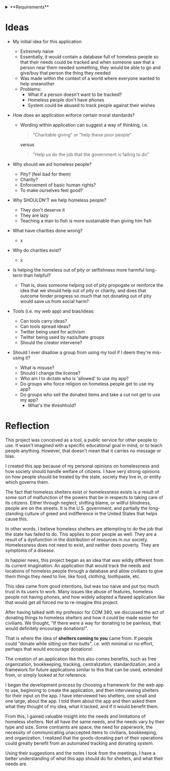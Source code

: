 <details>
  <summary>**Requirements**</summary>
  <blockquote>
    <p>
      For the second option, students have the option to conceive and/or create a
      digital media project (e.g. Blog, YouTube channel, a civic media app) that
      would contribute to the practice of a particular dimension of citizenship
      for certain groups.
    </p>
    <p>
      The project will apply ideas and concepts developed in class to a
      creative/interventionist tool.
    </p>
    <p>
      Students opting for the second project should discuss their ideas with the
      instructor and may be required to submit a short (3-5 page) reflection with
      with their media prototypes.
    </p>
    <p>
      Regardless of their final project choice, each student will also give a
      10-minute presentation about their project on the final week of the
      semester.
    </p>
    <p>
      The presentation grade is part of your overall project/paper mark.
    </p>
  </blockquote>
</details>

# Ideas
- My initial idea for this application
  - Extremely naive
  - Essentially, it would contain a database full of homeless people so that their needs could be tracked and when someone saw that a person near them needed something, they would be able to go and give/buy that person the thing they needed
  - Was made within the context of a world where everyone wanted to help oneanother
  - Problems:
    - What if a person doesn't want to be tracked?
    - Homeless people don't have phones
    - System could be abused to track people against their wishes
    
- How does an application enforce certain moral standards?
  - Wording within application can suggest a way of thinking, i.e.
    > "Charitable giving" or "help these poor people"

    versus
    
    > "Help us do the job that the government is failing to do"
    
- Why should we aid homeless people?
  - Pity? (feel bad for them)
  - Charity?
  - Enforcement of basic human rights?
  - To make ourselves feel good?
  
- Why SHOULDN'T we help homeless people?
  - They don't deserve it
  - They are lazy
  - Teaching a man to fish is more sustainable than giving him fish

- What have charities done wrong?
  - x

- Why do charities exist?
  - x

- Is helping the homeless out of pity or selfishness more harmful long-term than helpful?
  - That is, does someone helping out of pity propogate or reinforce the idea that we should help out of pity or charity, and does that outcome hinder progress so much that not donating out of pity would save us from social harm? 

- Tools (i.e. my web app) and bias/ideas:
  - Can tools carry ideas?
  - Can tools spread ideas?
  - Twitter being used for activism
  - Twitter being used by nazis/hate groups
  - Should the creator intervene?

- Should I ever disallow a group from using my tool if I deem they're mis-using it?
  - What is misuse?
  - Should I change the license?
  - Who am I to dictate who is 'allowed' to use my app?
  - Do groups who force religion on homeless people get to use my app?
  - Do groups who sell the donated items and take a cut not get to use my app?
    - What's the threshhold?

# Reflection

This project was conceived as a tool, a public service for other people to use.
It wasn't imagined with a specific educational goal in mind, or to teach people
anything. However, that doesn't mean that it carries no message or bias.

I created this app because of my personal opinions on homelessness and how
society should handle welfare of citizens. I have very strong opinions on how
people should be treated by the state, society they live in, or entity which
governs them.

The fact that homeless shelters exist or homelessness exists is a result of some
sort of malfunction of the powers that be in respects to taking care of its
citizens. Either through neglect, shifting blame, or willful blindness, people
are on the streets. It is the U.S. government, and partially the long-standing
culture of greed and indifference in the United States that helps cause this.

In other words, I believe homeless shelters are attempting to do the job that
the state has failed to do. This applies to poor people as well. They are a
result of a dysfunction in the distribution of resources in our society.
Homelessness does not need to exist, and neither does poverty. They are symptoms
of a disease.

In happier news, this project began as an idea that was wildly different from
its current imagination: An application that would track the needs and locations
of homeless people through a database and allow civilians to give them things
they need to live, like food, clothing, toothpaste, etc.

This idea came from good intentions, but was too naive and put too much trust in
its users to work. Many issues like abuse of features, homeless people not
having phones, and how widely adopted a flawed application like that would get
all forced me to re-imagine this project.

After having talked with my professor for COM 380, we discussed the act of
donating things to homeless shelters and how it could be made easier for
civilians. We thought, "If there were a way for donating to be painless, that
would definitely encourage donations!".

That is where the idea of **shelters coming to you** came from. If people could
"donate while sitting on their butts", i.e. with minimal or no effort, perhaps
that would encourage donations!

The creation of an application like this also comes benefits, such as free
organization, bookkeeping, tracking, centralization, standardization, and a
framework for future applications similar to this that can be used, extended
from, or simply looked at for reference.

I began the development process by choosing a framework for the web app to use,
beginning to create the application, and then interviewing shelters for their
input on the app. I have interviewed two shelters, one small and one large,
about the app. I told them about the app and then asked them what they thought
of my idea, what it lacked, and if it would benefit them.

From this, I gained valuable insight into the needs and limitations of homeless
shelters. Not all have the same needs, and the needs vary by their type and
size. Some contraints are space, the need for paperwork, the necessity of
communicating unaccepted items to civilians, bookkeeping, and organization. I
realized that the goods-donating part of their operations could greatly benefit
from an automated tracking and donating system.

Using their suggestions and the notes I took from the meetings, I have a better
understanding of what this app should do for shelters, and what their needs are.
